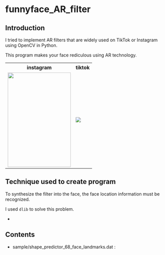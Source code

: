 # funnyface_AR_filter
<h2>Introduction</h2>
<p>I tried to implement AR filters that are widely used on TikTok or Instagram using OpenCV in Python.</p>
<p>This program makes your face rediculous using AR technology.</p>
<table>
  <tr>
    <th scope="col">instagram</td>
    <th scope="col">tiktok</td>
  </tr>
  <tr>
    <td><img src="https://github.com/Cho1jaeho/funnyface_AR_filter/assets/162866830/12d2c4e3-441d-4264-972b-530e5478b48a" width=200 height=300></td>
    <td><img src="https://github.com/Cho1jaeho/funnyface_AR_filter/assets/162866830/106e5e52-b227-4c8c-93be-4ccb47f12ea5"</td>
  </tr>
</table>
<h2>Technique used to create program</h2>
<p>To synthesize the filter into the face, the face location information must be recognized.</p>
<p>I used <code>dlib</code> to solve this problem.</p>
<ul>
  <li></li>
</ul>
<h2>Contents</h2>
<ul>
  <li>sample/shape_predictor_68_face_landmarks.dat : </li>
</ul>
